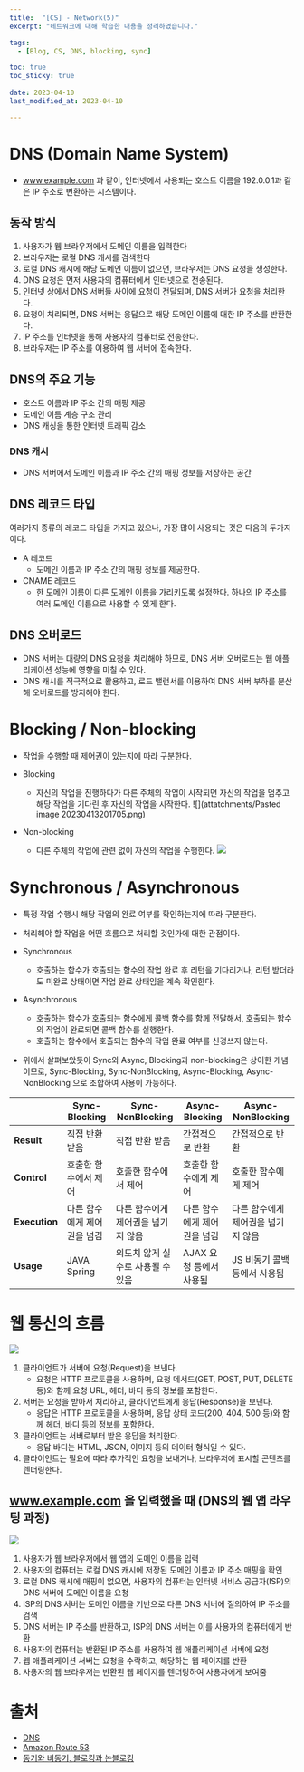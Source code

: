 ```yaml
---
title:  "[CS] - Network(5)"
excerpt: "네트워크에 대해 학습한 내용을 정리하였습니다."

tags:
  - [Blog, CS, DNS, blocking, sync]

toc: true
toc_sticky: true
 
date: 2023-04-10
last_modified_at: 2023-04-10

---
```

# DNS (Domain Name System)

- www.example.com 과 같이, 인터넷에서 사용되는 호스트 이름을 192.0.0.1과 같은 IP 주소로 변환하는 시스템이다.

## 동작 방식

1.  사용자가 웹 브라우저에서 도메인 이름을 입력한다
2.  브라우저는 로컬 DNS 캐시를 검색한다
3.  로컬 DNS 캐시에 해당 도메인 이름이 없으면, 브라우저는 DNS 요청을 생성한다.
4.  DNS 요청은 먼저 사용자의 컴퓨터에서 인터넷으로 전송된다.
5.  인터넷 상에서 DNS 서버들 사이에 요청이 전달되며, DNS 서버가 요청을 처리한다.
6.  요청이 처리되면, DNS 서버는 응답으로 해당 도메인 이름에 대한 IP 주소를 반환한다.
7.  IP 주소를 인터넷을 통해 사용자의 컴퓨터로 전송한다.
8.  브라우저는 IP 주소를 이용하여 웹 서버에 접속한다.

## DNS의 주요 기능

-   호스트 이름과 IP 주소 간의 매핑 제공
-   도메인 이름 계층 구조 관리
-   DNS 캐싱을 통한 인터넷 트래픽 감소

### DNS 캐시

- DNS 서버에서 도메인 이름과 IP 주소 간의 매핑 정보를 저장하는 공간

## DNS 레코드 타입

여러가지 종류의 레코드 타입을 가지고 있으나, 가장 많이 사용되는 것은 다음의 두가지이다.

-   A 레코드
	- 도메인 이름과 IP 주소 간의 매핑 정보를 제공한다.
-   CNAME 레코드
	- 한 도메인 이름이 다른 도메인 이름을 가리키도록 설정한다. 하나의 IP 주소를 여러 도메인 이름으로 사용할 수 있게 한다.

## DNS 오버로드

- DNS 서버는 대량의 DNS 요청을 처리해야 하므로, DNS 서버 오버로드는 웹 애플리케이션 성능에 영향을 미칠 수 있다. 
- DNS 캐시를 적극적으로 활용하고, 로드 밸런서를 이용하여 DNS 서버 부하를 분산해 오버로드를 방지해야 한다.

# Blocking / Non-blocking

- 작업을 수행할 때 제어권이 있는지에 따라 구분한다.

- Blocking
	- 자신의 작업을 진행하다가 다른 주체의 작업이 시작되면 자신의 작업을 멈추고 해당 작업을 기다린 후 자신의 작업을 시작한다.
![](attatchments/Pasted image 20230413201705.png)

- Non-blocking
	- 다른 주체의 작업에 관련 없이 자신의 작업을 수행한다.
![](https://img1.daumcdn.net/thumb/R1280x0/?scode=mtistory2&fname=https%3A%2F%2Fblog.kakaocdn.net%2Fdn%2F2wK1l%2FbtrGvnf0clT%2FefsIKLylAw94bbeU9U6KKk%2Fimg.png)


# Synchronous / Asynchronous

- 특정 작업 수행시 해당 작업의 완료 여부를 확인하는지에 따라 구분한다.
- 처리해야 할 작업을 어떤 흐름으로 처리할 것인가에 대한 관점이다.

- Synchronous 
	- 호출하는 함수가 호출되는 함수의 작업 완료 후 리턴을 기다리거나, 리턴 받더라도 미완료 상태이면 작업 완료 상태임을 계속 확인한다.
- Asynchronous
	- 호출하는 함수가 호출되는 함수에게 콜백 함수를 함께 전달해서, 호출되는 함수의 작업이 완료되면 콜백 함수를 실행한다.
	- 호출하는 함수에서 호출되는 함수의 작업 완료 여부를 신경쓰지 않는다.

- 위에서 살펴보았듯이 Sync와 Async, Blocking과 non-blocking은 상이한 개념이므로, Sync-Blocking, Sync-NonBlocking, Async-Blocking, Async-NonBlocking 으로 조합하여 사용이 가능하다.

|                 | Sync-Blocking                  | Sync-NonBlocking                  | Async-Blocking                  | Async-NonBlocking                  |
|-----------------|--------------------------------|----------------------------------|--------------------------------|----------------------------------|
| **Result**      | 직접 반환 받음                 | 직접 반환 받음                  | 간접적으로 반환                | 간접적으로 반환                  |
| **Control**     | 호출한 함수에서 제어           | 호출한 함수에서 제어            | 호출한 함수에게 제어          | 호출한 함수에게 제어             |
| **Execution**   | 다른 함수에게 제어권을 넘김   | 다른 함수에게 제어권을 넘기지 않음  | 다른 함수에게 제어권을 넘김   | 다른 함수에게 제어권을 넘기지 않음 |
| **Usage**       | JAVA Spring             | 의도치 않게 실수로 사용될 수 있음 | AJAX 요청 등에서 사용됨       | JS 비동기 콜백 등에서 사용됨        |


# 웹 통신의 흐름 

![](https://media.vlpt.us/images/woo0_hooo/post/e119383c-61cc-46d5-a85d-b27b65ddee1e/Untitled.png)

1.  클라이언트가 서버에 요청(Request)을 보낸다.
    -   요청은 HTTP 프로토콜을 사용하며, 요청 메서드(GET, POST, PUT, DELETE 등)와 함께 요청 URL, 헤더, 바디 등의 정보를 포함한다.
2.  서버는 요청을 받아서 처리하고, 클라이언트에게 응답(Response)을 보낸다.
    -   응답은 HTTP 프로토콜을 사용하며, 응답 상태 코드(200, 404, 500 등)와 함께 헤더, 바디 등의 정보를 포함한다.
3.  클라이언트는 서버로부터 받은 응답을 처리한다.
    -   응답 바디는 HTML, JSON, 이미지 등의 데이터 형식일 수 있다.
4.  클라이언트는 필요에 따라 추가적인 요청을 보내거나, 브라우저에 표시할 콘텐츠를 렌더링한다.

## www.example.com 을 입력했을 때 (DNS의 웹 앱 라우팅 과정)

![](https://docs.aws.amazon.com/ko_kr/Route53/latest/DeveloperGuide/images/how-route-53-routes-traffic.png)

1.  사용자가 웹 브라우저에서 웹 앱의 도메인 이름을 입력
2.  사용자의 컴퓨터는 로컬 DNS 캐시에 저장된 도메인 이름과 IP 주소 매핑을 확인
3.  로컬 DNS 캐시에 매핑이 없으면, 사용자의 컴퓨터는 인터넷 서비스 공급자(ISP)의 DNS 서버에 도메인 이름을 요청
4.  ISP의 DNS 서버는 도메인 이름을 기반으로 다른 DNS 서버에 질의하여 IP 주소를 검색
5.  DNS 서버는 IP 주소를 반환하고, ISP의 DNS 서버는 이를 사용자의 컴퓨터에게 반환
6.  사용자의 컴퓨터는 반환된 IP 주소를 사용하여 웹 애플리케이션 서버에 요청
7.  웹 애플리케이션 서버는 요청을 수락하고, 해당하는 웹 페이지를 반환
8.  사용자의 웹 브라우저는 반환된 웹 페이지를 렌더링하여 사용자에게 보여줌

# 출처

- [DNS](https://ko.wikipedia.org/wiki/%EB%8F%84%EB%A9%94%EC%9D%B8_%EB%84%A4%EC%9E%84_%EC%8B%9C%EC%8A%A4%ED%85%9C)
- [Amazon Route 53](https://aws.amazon.com/ko/route53/faqs/)
- [동기와 비동기, 블로킹과 논블로킹](https://inpa.tistory.com/entry/%F0%9F%91%A9%E2%80%8D%F0%9F%92%BB-%EB%8F%99%EA%B8%B0%EB%B9%84%EB%8F%99%EA%B8%B0-%EB%B8%94%EB%A1%9C%ED%82%B9%EB%85%BC%EB%B8%94%EB%A1%9C%ED%82%B9-%EA%B0%9C%EB%85%90-%EC%A0%95%EB%A6%AC#%EB%8F%99%EA%B8%B0__%EB%B9%84%EB%8F%99%EA%B8%B0)